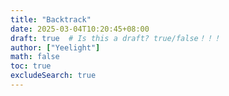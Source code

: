 ```yaml
---
title: "Backtrack"
date: 2025-03-04T10:20:45+08:00
draft: true  # Is this a draft? true/false！！！
author: ["Yeelight"]
math: false
toc: true
excludeSearch: true
---
```

